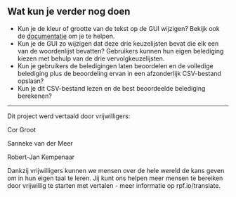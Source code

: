 ## Wat kun je verder nog doen

- Kun je de kleur of grootte van de tekst op de GUI wijzigen? Bekijk ook de [documentatie](https://lawsie.github.io/guizero/text/) om je te helpen.
- Kun je de GUI zo wijzigen dat deze drie keuzelijsten bevat die elk een van de woordenlijst bevatten? Gebruikers kunnen hun eigen belediging kiezen met behulp van de drie vervolgkeuzelijsten.
- Kun je gebruikers de beledigingen laten beoordelen en de volledige belediging plus de beoordeling ervan in een afzonderlijk CSV-bestand opslaan?
- Kun je dit CSV-bestand lezen en de best beoordeelde belediging berekenen?

***
Dit project werd vertaald door vrijwilligers:

Cor Groot

Sanneke van der Meer

Robert-Jan Kempenaar

Dankzij vrijwilligers kunnen we mensen over de hele wereld de kans geven om in hun eigen taal te leren. Jij kunt ons helpen meer mensen te bereiken door vrijwillig te starten met vertalen - meer informatie op rpf.io/translate.